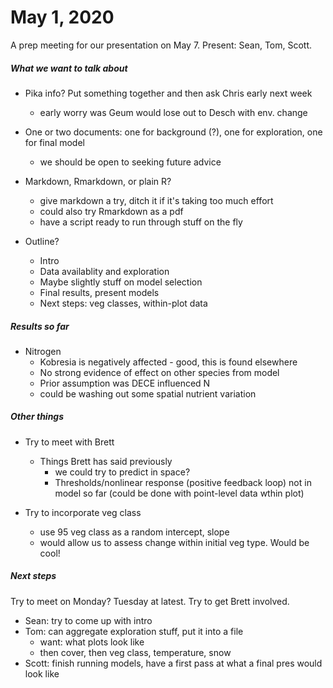 # May 1, 2020

A prep meeting for our presentation on May 7. Present: Sean, Tom, Scott.

##### What we want to talk about

- Pika info? Put something together and then ask Chris early next week
	- early worry was Geum would lose out to Desch with env. change

- One or two documents: one for background (?), one for exploration, one for final model
	- we should be open to seeking future advice
	
- Markdown, Rmarkdown, or plain R?
	- give markdown a try, ditch it if it's taking too much effort
	- could also try Rmarkdown as a pdf
	- have a script ready to run through stuff on the fly

- Outline?
	- Intro
	- Data availablity and exploration
	- Maybe slightly stuff on model selection
	- Final results, present models
	- Next steps: veg classes, within-plot data

##### Results so far

- Nitrogen
	- Kobresia is negatively affected - good, this is found elsewhere
	- No strong evidence of effect on other species from model
	- Prior assumption was DECE influenced N
	- could be washing out some spatial nutrient variation

##### Other things

- Try to meet with Brett
	- Things Brett has said previously	
		- we could try to predict in space?
		- Thresholds/nonlinear response (positive feedback loop) not in model so far (could be done with point-level data wthin plot)

- Try to incorporate veg class
	- use 95 veg class as a random intercept, slope
	- would allow us to assess change within initial veg type. Would be cool!

##### Next steps

Try to meet on Monday? Tuesday at latest. Try to get Brett involved.

- Sean: try to come up with intro
- Tom: can aggregate exploration stuff, put it into a file
	- want: what plots look like
	- then cover, then veg class, temperature, snow
- Scott: finish running models, have a first pass at what a final pres would look like

